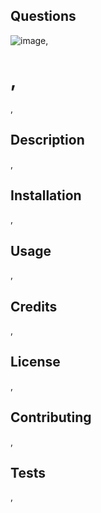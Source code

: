  
    
  ## Questions
  
  ![image](https://avatars0.githubusercontent.com/u/59675897?v=4/icon48),
    
  # ,

  ![](),

  ## Description 

  ,

  ## Installation

  ,

  ## Usage

  ,

  ## Credits

  ,

  ## License

  ,

  ## Contributing

  ,

  ## Tests

  ,
  
  